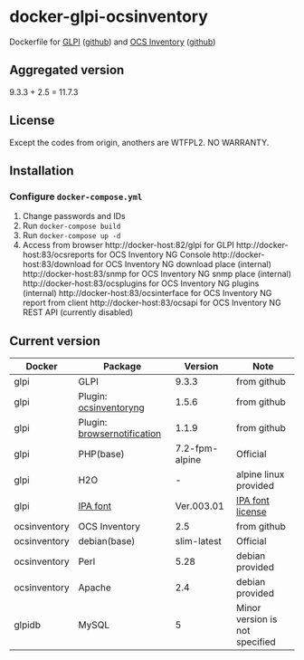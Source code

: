 docker-glpi-ocsinventory
====================

Dockerfile for  [GLPI](https://glpi-project.org/) ([github](https://github.com/glpi-project/glpi)) and [OCS Inventory](https://www.ocsinventory-ng.org/en/) ([github](https://github.com/OCSInventory-NG))

Aggregated version
------------
9.3.3 + 2.5 = 11.7.3

License
------------
Except the codes from origin, anothers are WTFPL2.
NO WARRANTY.

Installation
------------

### Configure `docker-compose.yml`

1. Change passwords and IDs
2. Run `docker-compose build`
3. Run `docker-compose up -d`
4. Access from browser
    http://docker-host:82/glpi for GLPI
    http://docker-host:83/ocsreports   for OCS Inventory NG Console
    http://docker-host:83/download     for OCS Inventory NG download place (internal)
    http://docker-host:83/snmp         for OCS Inventory NG snmp place (internal)
    http://docker-host:83/ocsplugins   for OCS Inventory NG plugins (internal)
    http://docker-host:83/ocsinterface for OCS Inventory NG report from client
    http://docker-host:83/ocsapi       for OCS Inventory NG REST API (currently disabled)

Current version
------------

|Docker      |Package      |Version    |Note   |
|------------|-------------|-----------|-------|
|glpi        |GLPI         |9.3.3      |from github|
|glpi        |Plugin: [ocsinventoryng](https://github.com/pluginsGLPI/ocsinventoryng)|1.5.6|from github|
|glpi        |Plugin: [browsernotification](https://github.com/edgardmessias/browsernotification)|1.1.9|from github|
|glpi        |PHP(base)    |7.2-fpm-alpine  |Official|
|glpi        |H2O          |-          |alpine linux provided|
|glpi        |[IPA font](https://www.ipa.go.jp/osc/ipafont)|Ver.003.01|[IPA font license](https://ipafont.ipa.go.jp/ipa_font_license_v1-html#en)|
|ocsinventory|OCS Inventory|2.5        |from github|
|ocsinventory|debian(base) |slim-latest|Official|
|ocsinventory|Perl         |5.28       |debian provided|
|ocsinventory|Apache       |2.4        |debian provided|
|glpidb      |MySQL        |5          |Minor version is not specified|
